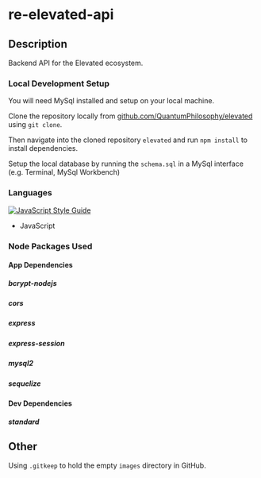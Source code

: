 # re-elevated-api

## Description
Backend API for the Elevated ecosystem.

### Local Development Setup
You will need MySql installed and setup on your local machine.

Clone the repository locally from [github.com/QuantumPhilosophy/elevated](https://github.com/QuantumPhilosophy/elevated) using `git clone`.

Then navigate into the cloned repository `elevated` and run `npm install` to install dependencies.

Setup the local database by running the `schema.sql` in a MySql interface (e.g. Terminal, MySql Workbench)

### Languages
[![JavaScript Style Guide](https://img.shields.io/badge/code_style-standard-brightgreen.svg)](https://standardjs.com)
  * JavaScript

### Node Packages Used
#### App Dependencies
##### bcrypt-nodejs
##### cors
##### express
##### express-session
##### mysql2
##### sequelize

#### Dev Dependencies
##### standard

## Other
Using `.gitkeep` to hold the empty `images` directory in GitHub.
